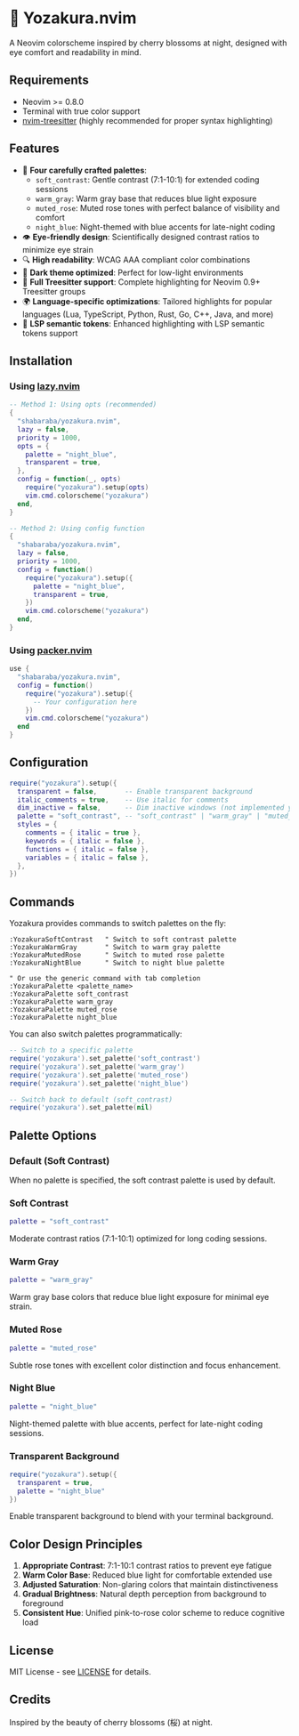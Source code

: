 # 🌸 Yozakura.nvim

A Neovim colorscheme inspired by cherry blossoms at night, designed with eye comfort and readability in mind.

## Requirements

- Neovim >= 0.8.0
- Terminal with true color support
- [nvim-treesitter](https://github.com/nvim-treesitter/nvim-treesitter) (highly recommended for proper syntax highlighting)

## Features

- 🎨 **Four carefully crafted palettes**:
  - `soft_contrast`: Gentle contrast (7:1-10:1) for extended coding sessions
  - `warm_gray`: Warm gray base that reduces blue light exposure
  - `muted_rose`: Muted rose tones with perfect balance of visibility and comfort
  - `night_blue`: Night-themed with blue accents for late-night coding
- 👁️ **Eye-friendly design**: Scientifically designed contrast ratios to minimize eye strain
- 🔍 **High readability**: WCAG AAA compliant color combinations
- 🌙 **Dark theme optimized**: Perfect for low-light environments
- 🎯 **Full Treesitter support**: Complete highlighting for Neovim 0.9+ Treesitter groups
- 🌍 **Language-specific optimizations**: Tailored highlights for popular languages (Lua, TypeScript, Python, Rust, Go, C++, Java, and more)
- 🔧 **LSP semantic tokens**: Enhanced highlighting with LSP semantic tokens support

## Installation

### Using [lazy.nvim](https://github.com/folke/lazy.nvim)

```lua
-- Method 1: Using opts (recommended)
{
  "shabaraba/yozakura.nvim",
  lazy = false,
  priority = 1000,
  opts = {
    palette = "night_blue",
    transparent = true,
  },
  config = function(_, opts)
    require("yozakura").setup(opts)
    vim.cmd.colorscheme("yozakura")
  end,
}

-- Method 2: Using config function
{
  "shabaraba/yozakura.nvim",
  lazy = false,
  priority = 1000,
  config = function()
    require("yozakura").setup({
      palette = "night_blue",
      transparent = true,
    })
    vim.cmd.colorscheme("yozakura")
  end,
}
```

### Using [packer.nvim](https://github.com/wbthomason/packer.nvim)

```lua
use {
  "shabaraba/yozakura.nvim",
  config = function()
    require("yozakura").setup({
      -- Your configuration here
    })
    vim.cmd.colorscheme("yozakura")
  end
}
```

## Configuration

```lua
require("yozakura").setup({
  transparent = false,       -- Enable transparent background
  italic_comments = true,    -- Use italic for comments
  dim_inactive = false,      -- Dim inactive windows (not implemented yet)
  palette = "soft_contrast", -- "soft_contrast" | "warm_gray" | "muted_rose" | "night_blue"
  styles = {
    comments = { italic = true },
    keywords = { italic = false },
    functions = { italic = false },
    variables = { italic = false },
  },
})
```

## Commands

Yozakura provides commands to switch palettes on the fly:

```vim
:YozakuraSoftContrast   " Switch to soft contrast palette
:YozakuraWarmGray       " Switch to warm gray palette
:YozakuraMutedRose      " Switch to muted rose palette
:YozakuraNightBlue      " Switch to night blue palette

" Or use the generic command with tab completion
:YozakuraPalette <palette_name>
:YozakuraPalette soft_contrast
:YozakuraPalette warm_gray
:YozakuraPalette muted_rose
:YozakuraPalette night_blue
```

You can also switch palettes programmatically:

```lua
-- Switch to a specific palette
require('yozakura').set_palette('soft_contrast')
require('yozakura').set_palette('warm_gray')
require('yozakura').set_palette('muted_rose')
require('yozakura').set_palette('night_blue')

-- Switch back to default (soft_contrast)
require('yozakura').set_palette(nil)
```

## Palette Options

### Default (Soft Contrast)
When no palette is specified, the soft contrast palette is used by default.

### Soft Contrast
```lua
palette = "soft_contrast"
```
Moderate contrast ratios (7:1-10:1) optimized for long coding sessions.

### Warm Gray
```lua
palette = "warm_gray"
```
Warm gray base colors that reduce blue light exposure for minimal eye strain.

### Muted Rose
```lua
palette = "muted_rose"
```
Subtle rose tones with excellent color distinction and focus enhancement.

### Night Blue
```lua
palette = "night_blue"
```
Night-themed palette with blue accents, perfect for late-night coding sessions.

### Transparent Background
```lua
require("yozakura").setup({
  transparent = true,
  palette = "night_blue"
})
```
Enable transparent background to blend with your terminal background.

## Color Design Principles

1. **Appropriate Contrast**: 7:1-10:1 contrast ratios to prevent eye fatigue
2. **Warm Color Base**: Reduced blue light for comfortable extended use
3. **Adjusted Saturation**: Non-glaring colors that maintain distinctiveness
4. **Gradual Brightness**: Natural depth perception from background to foreground
5. **Consistent Hue**: Unified pink-to-rose color scheme to reduce cognitive load

## License

MIT License - see [LICENSE](LICENSE) for details.

## Credits

Inspired by the beauty of cherry blossoms (桜) at night.
